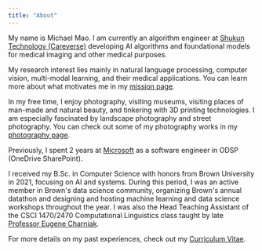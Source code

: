 ```yaml
---
title: "About"
---
```


My name is Michael Mao. I am currently an algorithm engineer at [Shukun Technology (Careverse)](https://careverse.com/) developing AI algorithms and foundational models for medical imaging and other medical purposes. 

My research interest lies mainly in natural language processing, computer vision, multi-modal learning, and their medical applications. You can learn more about what motivates me in my [mission page](/en/mission).

In my free time, I enjoy photography, visiting museums, visiting places of man-made and natural beauty, and tinkering with 3D printing technologies. I am especially fascinated by landscape photography and street photography. You can check out some of my photography works in my [photography page](/en/photography).

Previously, I spent 2 years at [Microsoft](https://www.microsoft.com) as a software engineer in ODSP (OneDrive SharePoint).

I received my B.Sc. in Computer Science with honors from Brown University in 2021, focusing on AI and systems. During this period, I was an active member in Brown's data science community, organizing Brown's annual datathon and designing and hosting machine learning and data science workshops throughout the year. I was also the Head Teaching Assistant of the CSCI 1470/2470 Computational Linguistics class taught by late [Professor Eugene Charniak](https://en.wikipedia.org/wiki/Eugene_Charniak). 

For more details on my past experiences, check out my [Curriculum Vitae](/en/Michael_Mao_CV.pdf).